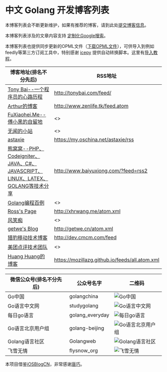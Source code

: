 中文 Golang 开发博客列表
=========

本博客列表会不断更新维护，如果有推荐的博客，请到此处[提交博客信息](https://github.com/yangwenmai/golangBlogCN/issues/1)。

本博客列表涉及的文章内容支持 [定制化Google搜索](https://cse.google.com/cse/publicurl?cx=012619441804928271226:u6z4yvp8enm)。

本博客列表也提供同步更新的OPML文件（[下载OPML文件](https://github.com/yangwenmai/golangBlogCN/raw/master/blogcn.opml)），可供导入到例如feedly等第三方订阅工具中，特别感谢 [icepy](https://github.com/icepy) 提供自动转换脚本。这里有[导入教程](http://blog.feedly.com/feedlimport/)。


博客地址(排名不分先后) | RSS地址
----- | -----
[Tony Bai--一个程序员的心路历程](http://tonybai.com/) | <http://tonybai.com/feed/>
[Arthur的博客](http://www.zenlife.tk/index/) | <http://www.zenlife.tk/feed.atom>
[FuXiaohei.Me--傅小黑的自留地](http://fuxiaohei.me/) | <>
[无闻的小站](https://github.com/Unknwon/wuwen.org) | <>
[astaxie](https://my.oschina.net/astaxie/blog) | <https://my.oschina.net/astaxie/rss>
[熊窝窝--PHP、Codeigniter、JAVA、C#、JAVASCRIPT、LINUX、LATEX、GOLANG等技术分享](http://www.baiyuxiong.com/) | <http://www.baiyuxiong.com/?feed=rss2>
[Golang编程百例](https://www.zybuluo.com/Gestapo/note/32082) | <>
[Ross's Page](http://xhrwang.me/) | <http://xhrwang.me/atom.xml>
[风笑痴](http://lunny.info/) | <>
[getwe's Blog](http://getwe.cn/) | <http://getwe.cn/atom.xml>
[猎豹移动技术博客](http://dev.cmcm.com/) | <http://dev.cmcm.com/feed>
[美团点评技术团队](http://tech.meituan.com/) | <>
[Huang Huang的博客](https://mozillazg.github.io/) | <https://mozillazg.github.io/feeds/all.atom.xml>

微信公众号(排名不分先后) | 公众号名字| 二维码
----- | ----- | -----
Go中国|golangchina|![Go中国]()
Go语言中文网|studygolang|![Go语言中文网]()
每日go语言|golang_everyday|![每日go语言]()
Go语言北京用户组|golang-beijing|![Go语言北京用户组]()
Golang语言社区|Golangweb|![Golang语言社区]()
飞雪无情|flysnow_org|![飞雪无情]()


本项目借鉴[iOSBlogCN](https://github.com/tangqiaoboy/iOSBlogCN)，非常感谢[唐巧](https://github.com/tangqiaoboy/)。